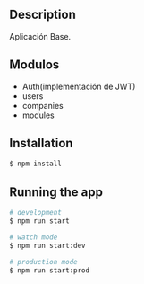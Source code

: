

## Description

Aplicación Base.

## Modulos

- Auth(implementación de JWT)
- users
- companies
- modules


## Installation

```bash
$ npm install
```

## Running the app

```bash
# development
$ npm run start

# watch mode
$ npm run start:dev

# production mode
$ npm run start:prod
```
